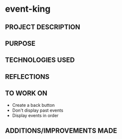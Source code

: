 # event-king

## PROJECT DESCRIPTION


## PURPOSE


## TECHNOLOGIES USED

## REFLECTIONS




## TO WORK ON

* Create a back button
* Don't display past events
* Display events in order


## ADDITIONS/IMPROVEMENTS MADE



